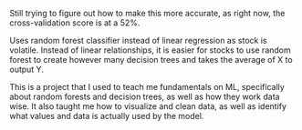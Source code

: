 Still trying to figure out how to make this more accurate, as right now, the cross-validation score is at a 52%.

Uses random forest classifier instead of linear regression as stock is volatile. Instead of linear relationships, it is easier for stocks to use random forest to create however many decision trees and takes the average of X to output Y.

This is a project that I used to teach me fundamentals on ML, specifically about random forests and decision trees, as well as how they work data wise.
It also taught me how to visualize and clean data, as well as identify what values and data is actually used by the model.
